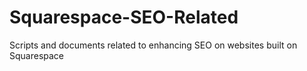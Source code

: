 # Squarespace-SEO-Related
Scripts and documents related to enhancing SEO on websites built on Squarespace
